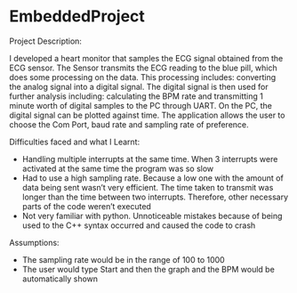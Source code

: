 # EmbeddedProject
Project Description: 

I developed a heart monitor that samples the ECG signal obtained from the ECG sensor. The Sensor transmits the ECG reading to the blue pill, which does some processing on the data. This processing includes: converting the analog signal into a digital signal. The digital signal is then used for further analysis including: calculating the BPM rate and transmitting 1 minute worth of digital samples to the PC through UART. On the PC, the digital signal can be plotted against time. 
The application allows the user to choose the Com Port, baud rate and sampling rate of preference. 

Difficulties faced and what I Learnt:
-	Handling multiple interrupts at the same time. When 3 interrupts were activated at the same time the program was so slow
-	Had to use a high sampling rate. Because a low one with the amount of data being sent wasn’t very efficient. The time taken to transmit was longer than the time between two interrupts. Therefore, other necessary parts of the code weren’t executed
-	Not very familiar with python. Unnoticeable mistakes because of being used to the C++ syntax occurred and caused the code to crash

Assumptions:
-	The sampling rate would be in the range of 100 to 1000
-	The user would type Start and then the graph and the BPM would be automatically shown

